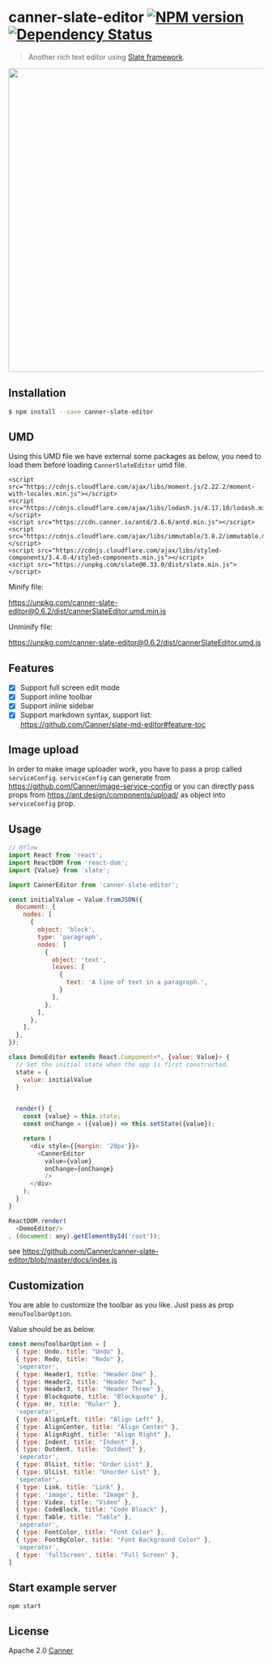 # canner-slate-editor [![NPM version][npm-image]][npm-url]  [![Dependency Status][daviddm-image]][daviddm-url]
> Another rich text editor using [Slate framework](https://docs.slatejs.org).

<img src="./docs/demo.png" height="600px"/>

## Installation

```sh
$ npm install --save canner-slate-editor
```

## UMD

Using this UMD file we have external some packages as below, you need to load them before loading `CannerSlateEditor` umd file.

```
<script src="https://cdnjs.cloudflare.com/ajax/libs/moment.js/2.22.2/moment-with-locales.min.js"></script>
<script src="https://cdnjs.cloudflare.com/ajax/libs/lodash.js/4.17.10/lodash.min.js"></script>
<script src="https://cdn.canner.io/antd/3.6.6/antd.min.js"></script>
<script src="https://cdnjs.cloudflare.com/ajax/libs/immutable/3.8.2/immutable.min.js"></script>
<script src="https://cdnjs.cloudflare.com/ajax/libs/styled-components/3.4.0-4/styled-components.min.js"></script>
<script src="https://unpkg.com/slate@0.33.0/dist/slate.min.js"></script>
```

Minify file:

https://unpkg.com/canner-slate-editor@0.6.2/dist/cannerSlateEditor.umd.min.js

Unminify file:

https://unpkg.com/canner-slate-editor@0.6.2/dist/cannerSlateEditor.umd.js

## Features

- [x] Support full screen edit mode
- [x] Support inline toolbar
- [x] Support inline sidebar
- [x] Support markdown syntax, support list: https://github.com/Canner/slate-md-editor#feature-toc

## Image upload

In order to make image uploader work, you have to pass a prop called `serviceConfig`. `serviceConfig` can generate from https://github.com/Canner/image-service-config or you can directly pass props from https://ant.design/components/upload/ as object into `serviceConfig` prop. 


## Usage

```js
// @flow
import React from 'react';
import ReactDOM from 'react-dom';
import {Value} from 'slate';

import CannerEditor from 'canner-slate-editor';

const initialValue = Value.fromJSON({
  document: {
    nodes: [
      {
        object: 'block',
        type: 'paragraph',
        nodes: [
          {
            object: 'text',
            leaves: [
              {
                text: 'A line of text in a paragraph.',
              }
            ],
          },
        ],
      },
    ],
  },
});

class DemoEditor extends React.Component<*, {value: Value}> {
  // Set the initial state when the app is first constructed.
  state = {
    value: initialValue
  }


  render() {
    const {value} = this.state;
    const onChange = ({value}) => this.setState({value});

    return (
      <div style={{margin: '20px'}}>
        <CannerEditor
          value={value}
          onChange={onChange}
          />
      </div>
    );
  }
}

ReactDOM.render(
  <DemoEditor/>
, (document: any).getElementById('root'));

```

see https://github.com/Canner/canner-slate-editor/blob/master/docs/index.js

## Customization

You are able to customize the toolbar as you like. Just pass as prop `menuToolbarOption`.

Value should be as below.

```js
const menuToolbarOption = [
  { type: Undo, title: "Undo" },
  { type: Redo, title: "Redo" },
  'seperator',
  { type: Header1, title: "Header One" },
  { type: Header2, title: "Header Two" },
  { type: Header3, title: "Header Three" },
  { type: Blockquote, title: "Blockquote" },
  { type: Hr, title: "Ruler" },
  'seperator',
  { type: AlignLeft, title: "Align Left" },
  { type: AlignCenter, title: "Align Center" },
  { type: AlignRight, title: "Align Right" },
  { type: Indent, title: "Indent" },
  { type: Outdent, title: "Outdent" },
  'seperator',
  { type: OlList, title: "Order List" },
  { type: UlList, title: "Unorder List" },
  'seperator',
  { type: Link, title: "Link" },
  { type: 'image', title: "Image" },
  { type: Video, title: "Video" },
  { type: CodeBlock, title: "Code Bloack" },
  { type: Table, title: "Table" },
  'seperator',
  { type: FontColor, title: "Font Color" },
  { type: FontBgColor, title: "Font Background Color" },
  'seperator',
  { type: 'fullScreen', title: "Full Screen" },
]
```

## Start example server

```
npm start
```

## License

Apache 2.0 [Canner](https://www.canner.io)


[npm-image]: https://badge.fury.io/js/canner-slate-editor.svg
[npm-url]: https://npmjs.org/package/canner-slate-editor
[travis-image]: https://travis-ci.org/Canner/canner-slate-editor.svg?branch=master
[travis-url]: https://travis-ci.org/Canner/canner-slate-editor
[daviddm-image]: https://david-dm.org/Canner/canner-slate-editor.svg?theme=shields.io
[daviddm-url]: https://david-dm.org/Canner/canner-slate-editor
